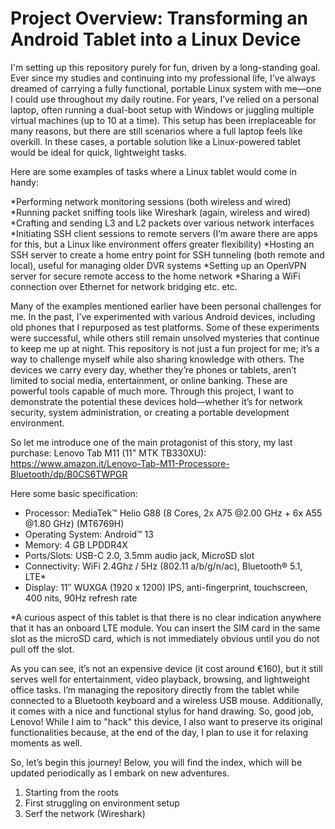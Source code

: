 # Project Overview: Transforming an Android Tablet into a Linux Device

I'm setting up this repository purely for fun, driven by a long-standing goal. Ever since my studies and continuing into my professional life, I’ve always dreamed of carrying a fully functional, portable Linux system with me—one I could use throughout my daily routine.
For years, I’ve relied on a personal laptop, often running a dual-boot setup with Windows or juggling multiple virtual machines (up to 10 at a time). This setup has been irreplaceable for many reasons, but there are still scenarios where a full laptop feels like overkill. In these cases, a portable solution like a Linux-powered tablet would be ideal for quick, lightweight tasks.

Here are some examples of tasks where a Linux tablet would come in handy:

*Performing network monitoring sessions (both wireless and wired)
*Running packet sniffing tools like Wireshark (again, wireless and wired)
*Crafting and sending L3 and L2 packets over various network interfaces
*Initiating SSH client sessions to remote servers (I’m aware there are apps for this, but a Linux like environment offers greater flexibility)
*Hosting an SSH server to create a home entry point for SSH tunneling (both remote and local), useful for managing older DVR systems
*Setting up an OpenVPN server for secure remote access to the home network
*Sharing a WiFi connection over Ethernet for network bridging
etc. etc.







Many of the examples mentioned earlier have been personal challenges for me. In the past, I’ve experimented with various Android devices, including old phones that I repurposed as test platforms. Some of these experiments were successful, while others still remain unsolved mysteries that continue to keep me up at night.
This repository is not just a fun project for me; it’s a way to challenge myself while also sharing knowledge with others. The devices we carry every day, whether they’re phones or tablets, aren’t limited to social media, entertainment, or online banking. These are powerful tools capable of much more.
Through this project, I want to demonstrate the potential these devices hold—whether it’s for network security, system administration, or creating a portable development environment.

So let me introduce one of the main protagonist of this story, my last purchase: Lenovo Tab M11 (11" MTK TB330XU): 
https://www.amazon.it/Lenovo-Tab-M11-Processore-Bluetooth/dp/B0CS6TWPGR

Here some basic specification:
* Processor: MediaTek™ Helio G88 (8 Cores, 2x A75 @2.00 GHz + 6x A55 @1.80 GHz) (MT6769H)
* Operating System: Android™ 13 
* Memory: 4 GB LPDDR4X
* Ports/Slots: USB-C 2.0, 3.5mm audio jack, MicroSD slot
* Connectivity: WiFi 2.4Ghz / 5Hz (802.11 a/b/g/n/ac), Bluetooth® 5.1, LTE*
* Display: 11″ WUXGA (1920 x 1200) IPS, anti-fingerprint, touchscreen, 400 nits, 90Hz refresh rate

*A curious aspect of this tablet is that there is no clear indication anywhere that it has an onboard LTE module. You can insert the SIM card in the same slot as the microSD card, which is not immediately obvious until you do not pull off the slot.

As you can see, it’s not an expensive device (it cost around €160), but it still serves well for entertainment, video playback, browsing, and lightweight office tasks. I’m managing the repository directly from the tablet while connected to a Bluetooth keyboard and a wireless USB mouse. Additionally, it comes with a nice and functional stylus for hand drawing. So, good job, Lenovo!
While I aim to "hack" this device, I also want to preserve its original functionalities because, at the end of the day, I plan to use it for relaxing moments as well.

So, let’s begin this journey! Below, you will find the index, which will be updated periodically as I embark on new adventures.

1) Starting from the roots
2) First struggling on environment setup
3) Serf the network (Wireshark)
